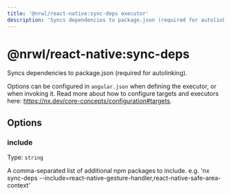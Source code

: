 ```yaml
---
title: '@nrwl/react-native:sync-deps executor'
description: 'Syncs dependencies to package.json (required for autolinking).'
---
```


# @nrwl/react-native:sync-deps

Syncs dependencies to package.json (required for autolinking).

Options can be configured in `angular.json` when defining the executor, or when invoking it. Read more about how to configure targets and executors here: https://nx.dev/core-concepts/configuration#targets.

## Options

### include

Type: `string`

A comma-separated list of additional npm packages to include. e.g. 'nx sync-deps --include=react-native-gesture-handler,react-native-safe-area-context'
